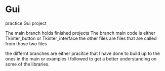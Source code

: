 # Gui
practice Gui project

The main branch holds finished projects
The branch main code is either Tkinter_button or Tkinter_interface  the other files are files that are called from those two files

the differnt branches are either pracitce that I have done to build up to the ones in the main or examples I followed to get a better understanding on some of the libraries.
